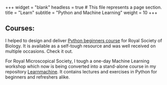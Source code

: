 +++
widget = "blank"
headless = true  # This file represents a page section.
title = "Learn"
subtitle = "Python and Machine Learning"
weight = 10
+++

## Courses:
I helped to design and deliver [Python beginners course](https://github.com/ChasNelson1990/python-zero-to-hero-beginners-course) for Royal Society of Biology. It is available as a self-tough resource and was well received on multiple occasions. Check it out.

For Royal Microscopical Society, I tough a one-day Machine Learning workshop which now is being converted into a stand-alone course in my repository [Learnmachine](https://github.com/mixmixmix/learnmachine). It contains lectures and exercises in Python for beginners and refreshers alike.
